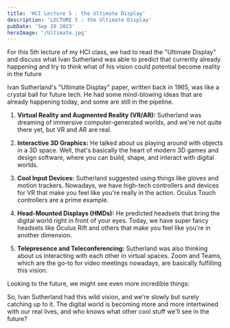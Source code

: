 ```yaml
---
title: 'HCI Lecture 5 : the Ultimate Display'
description: 'LECTURE 5 : the Ultimate Display'
pubDate: 'Sep 28 2023'
heroImage: '/Ultimate.jpg'
---
```


For this 5th lecture of my HCI class, we had to read the  "Ultimate Display" and discuss what Ivan Sutherland was able to predict that currently already happening and try to think what of his vision could potential become reality in the future



Ivan Sutherland's "Ultimate Display" paper, written back in 1965, was like a crystal ball for future tech. He had some mind-blowing ideas that are already happening today, and some are still in the pipeline.

1. **Virtual Reality and Augmented Reality (VR/AR):** Sutherland was dreaming of immersive computer-generated worlds, and we're not quite there yet, but VR and AR are real.

2. **Interactive 3D Graphics:** He talked about us playing around with objects in a 3D space. Well, that's basically the heart of modern 3D games and design software, where you can build, shape, and interact with digital worlds.

3. **Cool Input Devices:** Sutherland suggested using things like gloves and motion trackers. Nowadays, we have high-tech controllers and devices for VR that make you feel like you're really in the action. Oculus Touch controllers are a prime example.

4. **Head-Mounted Displays (HMDs):** He predicted headsets that bring the digital world right in front of your eyes. Today, we have super fancy headsets like Oculus Rift and others that make you feel like you're in another dimension.

5. **Telepresence and Teleconferencing:** Sutherland was also thinking about us interacting with each other in virtual spaces. Zoom and Teams, which are the go-to for video meetings nowadays, are basically fulfilling this vision.

Looking to the future, we might see even more incredible things:



So, Ivan Sutherland had this wild vision, and we're slowly but surely catching up to it. The digital world is becoming more and more intertwined with our real lives, and who knows what other cool stuff we'll see in the future?